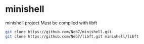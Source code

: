 # minishell
minishell project
Must be compiled with libft
```bash
git clone https://github.com/Neb7/minishell.git
git clone https://github.com/Neb7/libft.git minishell/libft
```
